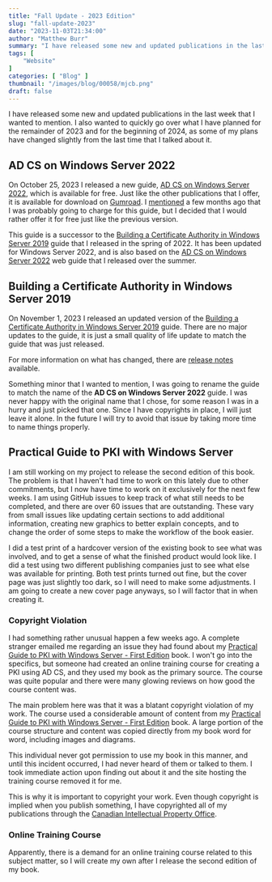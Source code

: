 ```yaml
---
title: "Fall Update - 2023 Edition"
slug: "fall-update-2023"
date: "2023-11-03T21:34:00"
author: "Matthew Burr"
summary: "I have released some new and updated publications in the last week that I wanted to mention. I also wanted to quickly go over what I have planned for the remainder of 2023 and for the beginning of 2024, as some of my plans have changed slightly from the last time that I talked about it."
tags: [
    "Website"
]
categories: [ "Blog" ]
thumbnail: "/images/blog/00058/mjcb.png"
draft: false
---
```


I have released some new and updated publications in the last week that I wanted to mention. I also wanted to quickly go over what I have planned for the remainder of 2023 and for the beginning of 2024, as some of my plans have changed slightly from the last time that I talked about it.

## AD CS on Windows Server 2022 ##

On October 25, 2023 I released a new guide, [AD CS on Windows Server 2022](/publications/adcs-on-windows-server-2022/), which is available for free. Just like the other publications that I offer, it is available for download on [Gumroad](https://store.mjcb.io/l/adcs-on-windows-server-2022). I [mentioned](/blog/2023/07/26/mid-year-update-2023/) a few months ago that I was probably going to charge for this guide, but I decided that I would rather offer it for free just like the previous version.

This guide is a successor to the [Building a Certificate Authority in Windows Server 2019](/publications/building-a-certificate-authority-in-windows-server-2019/) guide that I released in the spring of 2022. It has been updated for Windows Server 2022, and is also based on the [AD CS on Windows Server 2022](https://docs.mjcb.io/microsoft/windows-server/windows-server-roles-features/adcs/adcs-windows-server-2022/) web guide that I released over the summer.

## Building a Certificate Authority in Windows Server 2019 ##

On November 1, 2023 I released an updated version of the [Building a Certificate Authority in Windows Server 2019](/publications/building-a-certificate-authority-in-windows-server-2019/) guide. There are no major updates to the guide, it is just a small quality of life update to match the guide that was just released.

For more information on what has changed, there are [release notes](/publications/building-a-certificate-authority-in-windows-server-2019/#november-1-2023-update) available.

Something minor that I wanted to mention, I was going to rename the guide to match the name of the **AD CS on Windows Server 2022** guide. I was never happy with the original name that I chose, for some reason I was in a hurry and just picked that one. Since I have copyrights in place, I will just leave it alone. In the future I will try to avoid that issue by taking more time to name things properly.

## Practical Guide to PKI with Windows Server ##

I am still working on my project to release the second edition of this book. The problem is that I haven't had time to work on this lately due to other commitments, but I now have time to work on it exclusively for the next few weeks. I am using GitHub issues to keep track of what still needs to be completed, and there are over 60 issues that are outstanding. These vary from small issues like updating certain sections to add additional information, creating new graphics to better explain concepts, and to change the order of some steps to make the workflow of the book easier.

I did a test print of a hardcover version of the existing book to see what was involved, and to get a sense of what the finished product would look like. I did a test using two different publishing companies just to see what else was available for printing. Both test prints turned out fine, but the cover page was just slightly too dark, so I will need to make some adjustments. I am going to create a new cover page anyways, so I will factor that in when creating it.

### Copyright Violation ###

I had something rather unusual happen a few weeks ago. A complete stranger emailed me regarding an issue they had found about my [Practical Guide to PKI with Windows Server - First Edition](/publications/practical-guide-to-pki-with-windows-server-first-edition/) book. I won't go into the specifics, but someone had created an online training course for creating a PKI using AD CS, and they used my book as the primary source. The course was quite popular and there were many glowing reviews on how good the course content was.

The main problem here was that it was a blatant copyright violation of my work. The course used a considerable amount of content from my [Practical Guide to PKI with Windows Server - First Edition](/publications/practical-guide-to-pki-with-windows-server-first-edition/) book. A large portion of the course structure and content was copied directly from my book word for word, including images and diagrams.

This individual never got permission to use my book in this manner, and until this incident occurred, I had never heard of them or talked to them. I took immediate action upon finding out about it and the site hosting the training course removed it for me.

This is why it is important to copyright your work. Even though copyright is implied when you publish something, I have copyrighted all of my publications through the [Canadian Intellectual Property Office](https://ised-isde.canada.ca/site/canadian-intellectual-property-office/en/copyright).

### Online Training Course ###

Apparently, there is a demand for an online training course related to this subject matter, so I will create my own after I release the second edition of my book.
